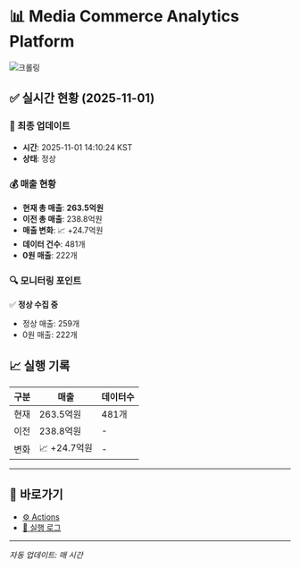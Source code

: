 # 📊 Media Commerce Analytics Platform

![크롤링](https://img.shields.io/badge/크롤링-정상-green)

## ✅ 실시간 현황 (2025-11-01)

### 📍 최종 업데이트
- **시간**: 2025-11-01 14:10:24 KST
- **상태**: 정상

### 💰 매출 현황
- **현재 총 매출**: **263.5억원**
- **이전 총 매출**: 238.8억원
- **매출 변화**: 📈 +24.7억원
- **데이터 건수**: 481개
- **0원 매출**: 222개

### 🔍 모니터링 포인트

✅ **정상 수집 중**
- 정상 매출: 259개
- 0원 매출: 222개


## 📈 실행 기록

| 구분 | 매출 | 데이터수 |
|------|------|----------|
| 현재 | 263.5억원 | 481개 |
| 이전 | 238.8억원 | - |
| 변화 | 📈 +24.7억원 | - |

---

## 🔗 바로가기

- [⚙️ Actions](../../actions)
- [📝 실행 로그](../../actions/workflows/daily_scraping.yml)

---

*자동 업데이트: 매 시간*
